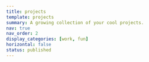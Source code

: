 ```yaml
---
title: projects
template: projects
summary: A growing collection of your cool projects.
nav: true
nav_order: 2
display_categories: [work, fun]
horizontal: false
status: published
---
```

